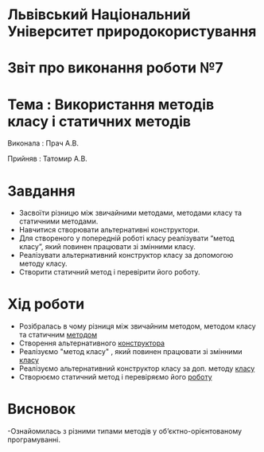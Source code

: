 # Львівський Національний Університет природокористування
# Звіт про виконання роботи №7
# Тема : Використання методів класу і статичних методів
Виконала : 
Прач А.В.

Прийняв :
Татомир А.В.

# Завдання
-  Засвоїти різницю між звичайними методами, методами класу та
статичними методами.
- Навчитися створювати альтернативні конструктори.
- Для створеного у попередній роботі класу реалізувати “метод класу”,
який повинен працювати зі змінними класу.
- Реалізувати альтернативний конструктор класу за допомогою методу
класу.
- Створити статичний метод і перевірити його роботу.
# Хід роботи 
- Розібралась в чому різниця між звичайним методом, методом класу та статичним [методом](./oop7.py)
- Створення альтернативного [конструктора](./oop7_1.py)
- Реалізуємо "метод класу" , який повинен працювати зі змінними [класу](./oop7_2.py)
- Реалізуємо альтернативний конструктор класу за доп. методу [класу](./oop7_3.py)
-  Створюємо статичний метод і перевіряємо його [роботу](./oop7_4.py)

# Висновок
-Ознайомилась з різними типами методів у
об’єктно-орієнтованому програмуванні.
